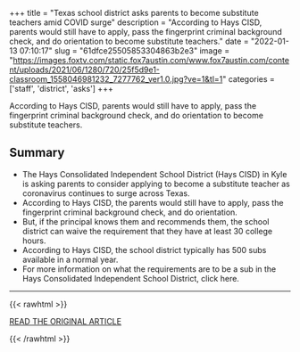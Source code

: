 +++
title = "Texas school district asks parents to become substitute teachers amid COVID surge"
description = "According to Hays CISD, parents would still have to apply, pass the fingerprint criminal background check, and do orientation to become substitute teachers."
date = "2022-01-13 07:10:17"
slug = "61dfce25505853304863b2e3"
image = "https://images.foxtv.com/static.fox7austin.com/www.fox7austin.com/content/uploads/2021/06/1280/720/25f5d9e1-classroom_1558046981232_7277762_ver1.0.jpg?ve=1&tl=1"
categories = ['staff', 'district', 'asks']
+++

According to Hays CISD, parents would still have to apply, pass the fingerprint criminal background check, and do orientation to become substitute teachers.

## Summary

- The Hays Consolidated Independent School District (Hays CISD) in Kyle is asking parents to consider applying to become a substitute teacher as coronavirus continues to surge across Texas.
- According to Hays CISD, the parents would still have to apply, pass the fingerprint criminal background check, and do orientation.
- But, if the principal knows them and recommends them, the school district can waive the requirement that they have at least 30 college hours.
- According to Hays CISD, the school district typically has 500 subs available in a normal year.
- For more information on what the requirements are to be a sub in the Hays Consolidated Independent School District, click here.

---

{{< rawhtml >}}
  <p class="article-category">
    <a target="_blank" href="https://www.fox7austin.com/news/texas-school-district-asks-parents-to-become-substitute-teachers-amid-covid-surge">READ THE ORIGINAL ARTICLE</a>
  </p>
{{< /rawhtml >}}

